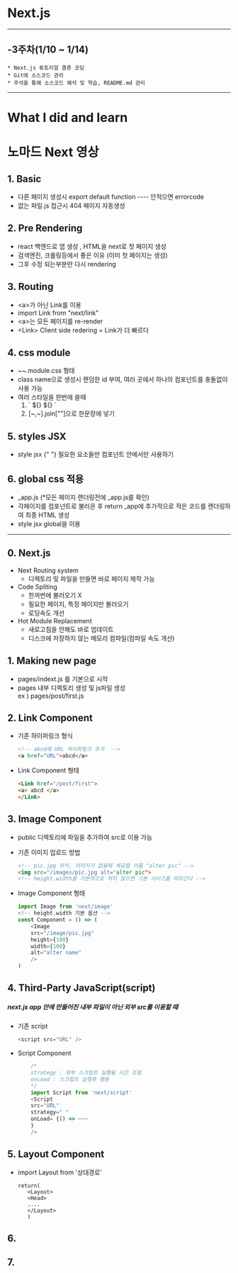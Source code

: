 # Next.js
***
## -3주차(1/10 ~ 1/14)
    * Next.js 튜토리얼 클론 코딩      
    * Git에 소스코드 관리 
    * 주석을 통해 소스코드 해석 및 학습, README.md 관리
*****
# What I did and learn
# 노마드 Next 영상

## 1. Basic
- 다른 페이지 생성시 export default function ---- 안적으면 errorcode
- 없는 파일.js 접근시 404 페이지 자동생성
## 2. Pre Rendering
- react 백엔드로 앱 생성 , HTML을 next로 첫 페이지 생성
- 검색엔진, 크롤링등에서 좋은 이유 (이미 첫 페이지는 생성)
- 그후 수정 되는부분만 다시 rendering
## 3. Routing
- \<a>가 아닌  Link를 이용
- import Link from "next/link"
- \<a>는 모든 페이지를 re-render
- \<Link> Client side redering  = Link가 더 빠르다
## 4. css module
- ~~.module.css 형태
- class name으로 생성시 랜덤한 id 부여, 여러 곳에서 하나의 컴포넌트를 충돌없이 사용 가능
- 여러 스타일을 한번에 쓸때
    1. \` \${} \${} \`
    2. [~,~].join[""]으로 한문장에 넣기
## 5. styles JSX
- style jsx {" "} 필요한 요소들만 컴포넌트 안에서만 사용하기
## 6. global css 적용
- _app.js (*모든 페이지 랜더링전에 _app.js를 확인)
- 각페이지를 컴포넌트로 불러온 후 return _app에 추가적으로 적은 코드를 랜더링하여 최종 HTML 생성
- style jsx global을 이용
---------
## 0. Next.js
- Next Routing system
    - 디렉토리 및 파일을 만들면 바로 페이지 제작 가능
- Code Spliting
    - 한꺼번에 불러오기 X
    - 필요한 페이지, 특정 페이지만 불러오기
    - 로딩속도 개선
- Hot Module Replacement
    - 새로고침을 안해도 바로 업데이트
    - 디스크에 저장하지 않는 메모리 컴파일(컴파일 속도 개선)
## 1. Making new page
- pages/indext.js 를 기본으로 시작
- pages 내부 디렉토리 생성 및 js파일 생성   
 ex ) pages/post/first.js      
## 2. Link Component
- 기존 하이퍼링크 형식
    ```html
    <!-- abcd에 URL 하이퍼링크 추가  -->
    <a href="URL">abcd</a>
    ```
- Link Component 형태
    ```html
    <Link href="/post/first">
    <a> abcd </a>
    </Link>
    ```

## 3. Image Component
- public 디렉토리에 파일을 추가하여 src로 이용 가능   

- 기존 이미지 업로드 방법
    ```html
    <!-- pic.jpg 위치, 이미지가 없을때 제공할 이름 "alter pic" -->
    <img src="/images/pic.jpg alt="alter pic">
    <!-- height,width을 기본적으로 적지 않으면 기본 사이즈를 따라간다 -->
    ```
- Image Component 형태
    ```js
    import Image from 'next/image'
    <!-- height,width 기본 옵션 -->
    const Component = () => (
        <Image
        src="/image/pic.jpg"
        height={100}
        width={100}
        alt="alter name"
        />
    )
    ```
## 4. Third-Party JavaScript(script)
##### next.js app 안에 만들어진 내부 파일이 아닌 외부 src를 이용할 때
- 기존 script 
    ```js
    <script src="URL" />
    ```
- Script Component
    ```js
        /* 
        strategy : 외부 스크립트 실행될 시간 조절
        onLoad : 스크립트 실행후 행동
        */
        import Script from 'next/script'
        <Script
        src="URL"
        strategy=" "
        onLoad= {() => ~~~
        }
        />
    ```
## 5. Layout Component
- import Layout from '상대경로'
     ```
     return( 
        <Layout> 
        <Head>
        .... 
        </Layout>
        )
    ```
## 6.

## 7.
